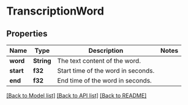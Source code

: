 # TranscriptionWord

## Properties
Name | Type | Description | Notes
------------ | ------------- | ------------- | -------------
**word** | **String** | The text content of the word. | 
**start** | **f32** | Start time of the word in seconds. | 
**end** | **f32** | End time of the word in seconds. | 

[[Back to Model list]](../README.md#documentation-for-models) [[Back to API list]](../README.md#documentation-for-api-endpoints) [[Back to README]](../README.md)


